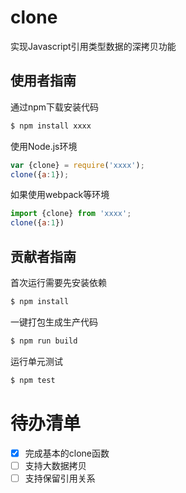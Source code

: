 # clone
实现Javascript引用类型数据的深拷贝功能

## 使用者指南
通过npm下载安装代码

```bash
$ npm install xxxx
```

使用Node.js环境
```js
var {clone} = require('xxxx');
clone({a:1});
```

如果使用webpack等环境
```js
import {clone} from 'xxxx';
clone({a:1})
```

## 贡献者指南
首次运行需要先安装依赖
```bash
$ npm install
```

一键打包生成生产代码
```bash
$ npm run build
```

运行单元测试
```bash
$ npm test
```
# 待办清单

- [x] 完成基本的clone函数
- [ ] 支持大数据拷贝
- [ ] 支持保留引用关系